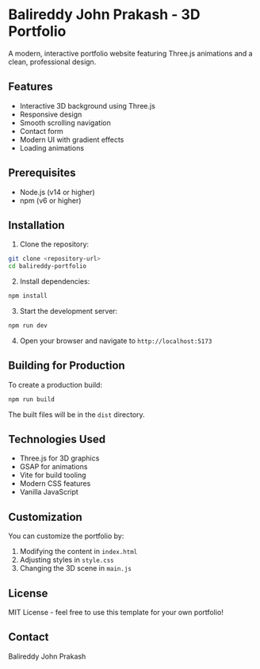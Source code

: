 # Balireddy John Prakash - 3D Portfolio

A modern, interactive portfolio website featuring Three.js animations and a clean, professional design.

## Features

- Interactive 3D background using Three.js
- Responsive design
- Smooth scrolling navigation
- Contact form
- Modern UI with gradient effects
- Loading animations

## Prerequisites

- Node.js (v14 or higher)
- npm (v6 or higher)

## Installation

1. Clone the repository:
```bash
git clone <repository-url>
cd balireddy-portfolio
```

2. Install dependencies:
```bash
npm install
```

3. Start the development server:
```bash
npm run dev
```

4. Open your browser and navigate to `http://localhost:5173`

## Building for Production

To create a production build:

```bash
npm run build
```

The built files will be in the `dist` directory.

## Technologies Used

- Three.js for 3D graphics
- GSAP for animations
- Vite for build tooling
- Modern CSS features
- Vanilla JavaScript

## Customization

You can customize the portfolio by:

1. Modifying the content in `index.html`
2. Adjusting styles in `style.css`
3. Changing the 3D scene in `main.js`

## License

MIT License - feel free to use this template for your own portfolio!

## Contact

Balireddy John Prakash 
